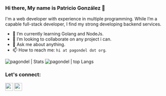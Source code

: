 ### Hi there, My name is Patricio González  👋

I'm a web developer with experience in multiple programming.
While I’m a capable full-stack developer, I find my strong developing backend services.

- 🌱 I’m currently learning Golang and NodeJs.
- 👯 I’m looking to collaborate on any project i can.
- 💬 Ask me about anything.
- 📫 How to reach me: `hi at pagondel dot org`.

<!--
- 📫 How to reach me: ...
- 😄 Pronouns: ...
- ⚡ Fun fact:
-->

<img src="https://github-readme-stats.vercel.app/api?username=pagondel&count_private=true&show_icons=true" alt="pagondel | Stats" /> 
<img src="https://github-readme-stats.vercel.app/api/top-langs/?username=pagondel&layout=compact" alt="pagondel | top Langs"/>

### Let's connect:
[<img src="https://raw.githubusercontent.com/pagondel/Font-Awesome/5.13.1/svgs/solid/globe-americas.svg" alt="pagondel | Website" width="25"/>][website]
[<img src="https://raw.githubusercontent.com/pagondel/Font-Awesome/5.13.1/svgs/brands/linkedin.svg" alt="pagondel | LinkedIn" width="25"/>][linkedin]

[linkedin]: https://linkedin.com/in/pagondel
[website]: https://www.pagondel.org